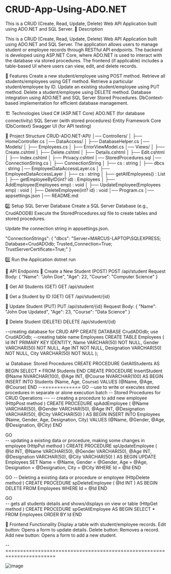 # CRUD-App-Using-ADO.NET
This is a CRUD (Create, Read, Update, Delete) Web API Application built using ADO.NET and SQL Server.
📌 Description

This is a CRUD (Create, Read, Update, Delete) Web API Application built using ADO.NET and SQL Server. The application allows users to manage student or employee records through RESTful API endpoints. The backend is developed using ASP.NET Core, where ADO.NET is used to interact with the database via stored procedures. The frontend (if applicable) includes a table-based UI where users can view, edit, and delete records.

🚀 Features
Create a new student/employee using POST method.
Retrieve all students/employees using GET method.
Retrieve a particular student/employee by ID.
Update an existing student/employee using PUT method.
Delete a student/employee using DELETE method.
Database integration using ADO.NET and SQL Server Stored Procedures.
DbContext-based implementation for efficient database management.

🏗️ Technologies Used
C# (ASP.NET Core)
ADO.NET (for database connectivity)
SQL Server (with stored procedures)
Entity Framework Core (DbContext)
Swagger UI (for API testing)


📂 Project Structure
CRUD-ADO.NET-API/
│── Controllers/
│   ├── HomeController.cs
│── DataAccess/
│   ├── DatabaseHelper.cs
│── Models/
│   ├── Employees.cs
│   ├── ErrorViewModel.cs
│── Views/
│   ├── Create.cshtml
│   ├── Delete.cshtml
│   ├── Details.cshtml
│   ├── Edit.cshtml
│   ├── Index.cshtml
│   ├── Privacy.cshtml
│── StoredProcedures.sql
│── ConnectionString.cs
│   ├── ConnectionString
│       ├── cs : string
│       ├── dbcs : string
│── EmployeeDataAccessLayer.cs
│   ├── EmployeeDataAccessLayer
│       ├── cs : string
│       ├── getAllEmployees() : List<Employees>
│       ├── getEmployeeByID(int? id) : Employees
│       ├── AddEmployee(Employees emp) : void
│       ├── UpdateEmployee(Employees emp) : void
│       ├── DeleteEmployee(int? id) : void
│── Program.cs
│── appsettings.json
│── README.md


2️⃣ Setup SQL Server Database
Create a SQL Server Database (e.g., CrudADODB)
Execute the StoredProcedures.sql file to create tables and stored procedures.

Update the connection string in appsettings.json.

"ConnectionStrings": {
  "dbcs": "Server=MARCUS-LAPTOP\\SQLEXPRESS; Database=CrudADOdb; Trusted_Connection=True; TrustServerCertificate=True;"
}

3️⃣ Run the Application
dotnet run


📌 API Endpoints
🔹 Create a New Student (POST)
POST /api/student
Request Body:
{
  "Name": "John Doe",
  "Age": 22,
  "Course": "Computer Science"
}

🔹 Get All Students (GET)
GET /api/student

🔹 Get a Student by ID (GET)
GET /api/student/{id}

🔹 Update Student (PUT)
PUT /api/student/{id}
Request Body:
{
  "Name": "John Doe Updated",
  "Age": 23,
  "Course": "Data Science"
}

🔹 Delete Student (DELETE)
DELETE /api/student/{id}


--creating database for CRUD APP
CREATE DATABASE CrudADOdb;
use CrudADOdb;
--creating table name Employees
CREATE TABLE Employees
(
	Id INT PRIMARY KEY IDENTITY,
	Name VARCHAR(50) NOT NULL,
	Gender VARCHAR(50) NOT NULL,
	Age INT NOT NULL,
	Designation VARCHAR(50) NOT NULL,
	City VARCHAR(50) NOT NULL
);


📊 Database: Stored Procedures
CREATE PROCEDURE GetAllStudents
AS
BEGIN
    SELECT * FROM Students
END
CREATE PROCEDURE InsertStudent
    @Name NVARCHAR(100),
    @Age INT,
    @Course NVARCHAR(100)
AS
BEGIN
    INSERT INTO Students (Name, Age, Course) VALUES (@Name, @Age, @Course)
END
--=============
GO  --use to write or executes stored procedures in separate or alone execution batch
					-- Stored Procedures  for CRUD Operations ---
-- creating a procedure to add new employee (HttpPost method )
CREATE PROCEDURE spAddEmployee
(
	@Name VARCHAR(50),
	@Gender VARCHAR(50),
	@Age INT,
	@Designation VARCHAR(50),
	@City VARCHAR(50)
)
AS
BEGIN
	INSERT INTO Employees (Name, Gender, Age, Designation, City)
	VALUES (@Name, @Gender, @Age, @Designation, @City)
END


GO  
-- updating a  existing data or procedure, making some changes in employee (HttpPut method )
CREATE PROCEDURE spUpdateEmployee
(
	@Id INT,
	@Name VARCHAR(50),
	@Gender VARCHAR(50),
	@Age INT,
	@Designation VARCHAR(50),
	@City VARCHAR(50)
)
AS
BEGIN
	UPDATE Employees 
	SET
		Name = @Name,
		Gender = @Gender,
		Age =  @Age,
		Designation = @Designation, 
		City = @City
	WHERE Id = @Id
END


GO
-- Deleting a existing data or procedure or employee (HttpDelete method )
CREATE PROCEDURE spDeleteEmployee
(
	@Id INT
)
AS
BEGIN
	DELETE FROM Employees 
	WHERE Id = @Id
END



GO  
-- gets all students details and shows/displays on view or table (HttpGet method )
CREATE PROCEDURE spGetAllEmployee
AS
BEGIN
	SELECT * FROM Employees 
	ORDER BY Id
END


📌 Frontend Functionality 
Display a table with student/employee records.
Edit button: Opens a form to update details.
Delete button: Removes a record.
Add new button: Opens a form to add a new student.

--=======================================================================

![image](https://github.com/user-attachments/assets/042cf201-6141-4dde-886b-f0eea9e126c9)
